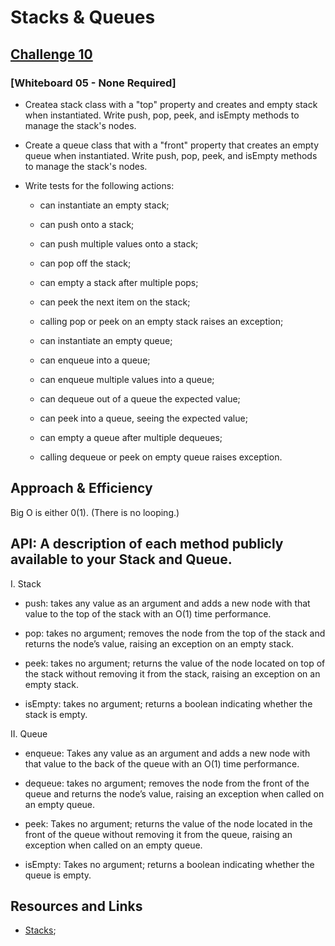 # Stacks & Queues

## [Challenge 10](stacks-and-queues.js)
### [Whiteboard 05 - None Required]

- Createa stack class with a "top" property and creates and empty stack when instantiated. Write push, pop, peek, and isEmpty methods to manage the stack's nodes.

- Create a queue class that with a "front" property that creates an empty queue when instantiated. Write push, pop, peek, and isEmpty methods to manage the stack's nodes.

- Write tests for the following actions:
  
  - can instantiate an empty stack;
  - can push onto a stack;
  - can push multiple values onto a stack;
  - can pop off the stack;
  - can empty a stack after multiple pops;
  - can peek the next item on the stack;
  - calling pop or peek on an empty stack raises an exception;

  - can instantiate an empty queue;
  - can enqueue into a queue;
  - can enqueue multiple values into a queue;
  - can dequeue out of a queue the expected value;
  - can peek into a queue, seeing the expected value;
  - can empty a queue after multiple dequeues;
  - calling dequeue or peek on empty queue raises exception.

## Approach & Efficiency

Big O is either 0(1). (There is no looping.)

## API: A description of each method publicly available to your Stack and Queue.

I. Stack

- push: takes any value as an argument and adds a new node with that value to the top of the stack with an O(1) time performance.

- pop: takes no argument; removes the node from the top of the stack and returns the node’s value, raising an exception on an empty stack.

- peek: takes no argument; returns the value of the node located on top of the stack without removing it from the stack, raising an exception on an empty stack.

- isEmpty: takes no argument; returns a boolean indicating whether the stack is empty.

II. Queue

- enqueue: Takes any value as an argument and adds a new node with that value to the back of the queue with an O(1) time performance.

- dequeue: takes no argument; removes the node from the front of the queue and returns the node’s value, raising an exception when called on an empty queue.

- peek: Takes no argument; returns the value of the node located in the front of the queue without removing it from the queue, raising an exception when called on an empty queue.

- isEmpty: Takes no argument; returns a boolean indicating whether the queue is empty.

## Resources and Links

- [Stacks](https://medium.com/better-programming/stacks-in-javascript-d2f0e4404eac);
